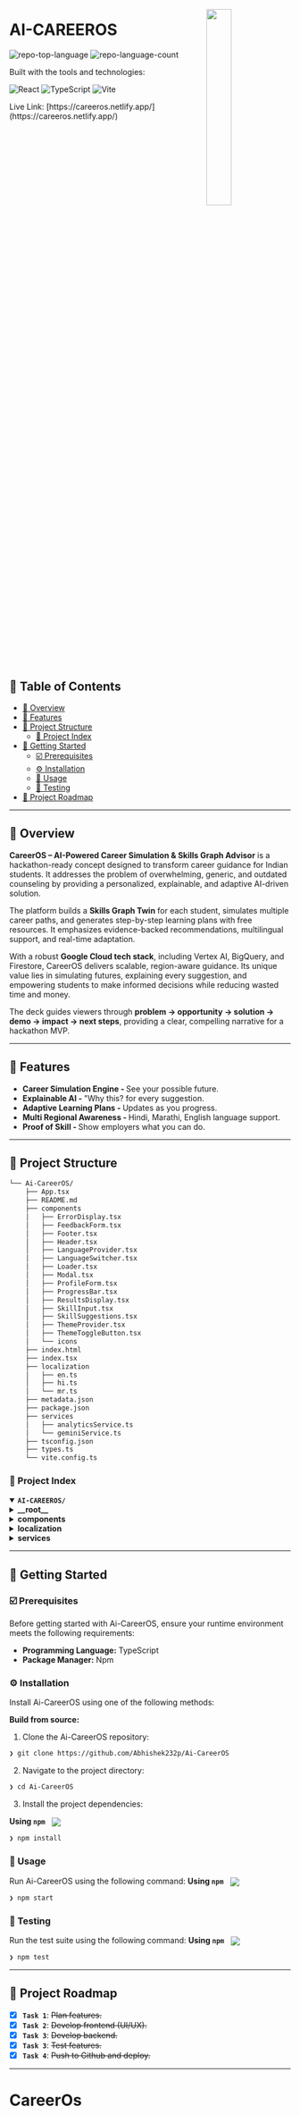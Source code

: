 <div align="left" style="position: relative;">
<img src="https://img.icons8.com/external-tal-revivo-duo-tal-revivo/100/external-markdown-a-lightweight-markup-language-with-plain-text-formatting-syntax-logo-duo-tal-revivo.png" align="right" width="30%" style="margin: -20px 0 0 20px;">
<h1>AI-CAREEROS</h1>
<p align="left">
	<img src="https://img.shields.io/github/languages/top/Abhishek232p/Ai-CareerOS?style=plastic&color=b300ff" alt="repo-top-language">
	<img src="https://img.shields.io/github/languages/count/Abhishek232p/Ai-CareerOS?style=plastic&color=b300ff" alt="repo-language-count">
</p>
<p align="left">Built with the tools and technologies:</p>
<p align="left">
	<img src="https://img.shields.io/badge/React-61DBFB.svg?style=plastic&logo=React&logoColor=white" alt="React">
	<img src="https://img.shields.io/badge/TypeScript-3178C6.svg?style=plastic&logo=TypeScript&logoColor=black" alt="TypeScript">
	<img src="https://img.shields.io/badge/Vite-41D1FF.svg?style=plastic&logo=Vite&logoColor=white" alt="Vite">
</p>
<p>Live Link: [https://careeros.netlify.app/](https://careeros.netlify.app/)</p>
</div>
<br clear="right">

## 🔗 Table of Contents

- [📍 Overview](#-overview)
- [👾 Features](#-features)
- [📁 Project Structure](#-project-structure)
  - [📂 Project Index](#-project-index)
- [🚀 Getting Started](#-getting-started)
  - [☑️ Prerequisites](#-prerequisites)
  - [⚙️ Installation](#-installation)
  - [🤖 Usage](#🤖-usage)
  - [🧪 Testing](#🧪-testing)
- [📌 Project Roadmap](#-project-roadmap)
---

## 📍 Overview
<p>
    <strong>CareerOS – AI-Powered Career Simulation & Skills Graph Advisor</strong> is a hackathon-ready concept designed to transform career guidance for Indian students. It addresses the problem of overwhelming, generic, and outdated counseling by providing a personalized, explainable, and adaptive AI-driven solution.
  </p>
  <p>
    The platform builds a <strong>Skills Graph Twin</strong> for each student, simulates multiple career paths, and generates step-by-step learning plans with free resources. It emphasizes evidence-backed recommendations, multilingual support, and real-time adaptation.
  </p>
  <p>
    With a robust <strong>Google Cloud tech stack</strong>, including Vertex AI, BigQuery, and Firestore, CareerOS delivers scalable, region-aware guidance. Its unique value lies in simulating futures, explaining every suggestion, and empowering students to make informed decisions while reducing wasted time and money.
  </p>
  <p>
    The deck guides viewers through <strong>problem → opportunity → solution → demo → impact → next steps</strong>, providing a clear, compelling narrative for a hackathon MVP.
  </p>
  
---

## 👾 Features
<ul>
	<li><b>Career Simulation Engine - </b> See your possible future.</li>
	<li><b>Explainable AI - </b>"Why this? for every suggestion.</li>
	<li><b>Adaptive Learning Plans - </b>Updates as you progress.</li>
	<li><b>Multi Regional Awareness - </b>Hindi, Marathi, English language support.</li>
	<li><b>Proof of Skill - </b>Show employers what you can do.</li>
</ul>

---

## 📁 Project Structure

```sh
└── Ai-CareerOS/
    ├── App.tsx
    ├── README.md
    ├── components
    │   ├── ErrorDisplay.tsx
    │   ├── FeedbackForm.tsx
    │   ├── Footer.tsx
    │   ├── Header.tsx
    │   ├── LanguageProvider.tsx
    │   ├── LanguageSwitcher.tsx
    │   ├── Loader.tsx
    │   ├── Modal.tsx
    │   ├── ProfileForm.tsx
    │   ├── ProgressBar.tsx
    │   ├── ResultsDisplay.tsx
    │   ├── SkillInput.tsx
    │   ├── SkillSuggestions.tsx
    │   ├── ThemeProvider.tsx
    │   ├── ThemeToggleButton.tsx
    │   └── icons
    ├── index.html
    ├── index.tsx
    ├── localization
    │   ├── en.ts
    │   ├── hi.ts
    │   └── mr.ts
    ├── metadata.json
    ├── package.json
    ├── services
    │   ├── analyticsService.ts
    │   └── geminiService.ts
    ├── tsconfig.json
    ├── types.ts
    └── vite.config.ts
```


### 📂 Project Index
<details open>
	<summary><b><code>AI-CAREEROS/</code></b></summary>
	<details> <!-- __root__ Submodule -->
		<summary><b>__root__</b></summary>
		<blockquote>
			<table>
			<tr>
				<td><b><a href='https://github.com/Abhishek232p/Ai-CareerOS/blob/master/types.ts'>types.ts</a></b></td>
				<td></td>
			</tr>
			<tr>
				<td><b><a href='https://github.com/Abhishek232p/Ai-CareerOS/blob/master/tsconfig.json'>tsconfig.json</a></b></td>
				<td></td>
			</tr>
			<tr>
				<td><b><a href='https://github.com/Abhishek232p/Ai-CareerOS/blob/master/App.tsx'>App.tsx</a></b></td>
				<td></td>
			</tr>
			<tr>
				<td><b><a href='https://github.com/Abhishek232p/Ai-CareerOS/blob/master/metadata.json'>metadata.json</a></b></td>
				<td></td>
			</tr>
			<tr>
				<td><b><a href='https://github.com/Abhishek232p/Ai-CareerOS/blob/master/package.json'>package.json</a></b></td>
				<td></td>
			</tr>
			<tr>
				<td><b><a href='https://github.com/Abhishek232p/Ai-CareerOS/blob/master/vite.config.ts'>vite.config.ts</a></b></td>
				<td></td>
			</tr>
			<tr>
				<td><b><a href='https://github.com/Abhishek232p/Ai-CareerOS/blob/master/index.html'>index.html</a></b></td>
				<td></td>
			</tr>
			<tr>
				<td><b><a href='https://github.com/Abhishek232p/Ai-CareerOS/blob/master/index.tsx'>index.tsx</a></b></td>
				<td></td>
			</tr>
			</table>
		</blockquote>
	</details>
	<details> <!-- components Submodule -->
		<summary><b>components</b></summary>
		<blockquote>
			<table>
			<tr>
				<td><b><a href='https://github.com/Abhishek232p/Ai-CareerOS/blob/master/components/SkillInput.tsx'>SkillInput.tsx</a></b></td>
				<td></td>
			</tr>
			<tr>
				<td><b><a href='https://github.com/Abhishek232p/Ai-CareerOS/blob/master/components/LanguageSwitcher.tsx'>LanguageSwitcher.tsx</a></b></td>
				<td></td>
			</tr>
			<tr>
				<td><b><a href='https://github.com/Abhishek232p/Ai-CareerOS/blob/master/components/Footer.tsx'>Footer.tsx</a></b></td>
				<td></td>
			</tr>
			<tr>
				<td><b><a href='https://github.com/Abhishek232p/Ai-CareerOS/blob/master/components/ProfileForm.tsx'>ProfileForm.tsx</a></b></td>
				<td></td>
			</tr>
			<tr>
				<td><b><a href='https://github.com/Abhishek232p/Ai-CareerOS/blob/master/components/Loader.tsx'>Loader.tsx</a></b></td>
				<td></td>
			</tr>
			<tr>
				<td><b><a href='https://github.com/Abhishek232p/Ai-CareerOS/blob/master/components/ThemeToggleButton.tsx'>ThemeToggleButton.tsx</a></b></td>
				<td></td>
			</tr>
			<tr>
				<td><b><a href='https://github.com/Abhishek232p/Ai-CareerOS/blob/master/components/SkillSuggestions.tsx'>SkillSuggestions.tsx</a></b></td>
				<td></td>
			</tr>
			<tr>
				<td><b><a href='https://github.com/Abhishek232p/Ai-CareerOS/blob/master/components/Header.tsx'>Header.tsx</a></b></td>
				<td></td>
			</tr>
			<tr>
				<td><b><a href='https://github.com/Abhishek232p/Ai-CareerOS/blob/master/components/LanguageProvider.tsx'>LanguageProvider.tsx</a></b></td>
				<td></td>
			</tr>
			<tr>
				<td><b><a href='https://github.com/Abhishek232p/Ai-CareerOS/blob/master/components/ThemeProvider.tsx'>ThemeProvider.tsx</a></b></td>
				<td></td>
			</tr>
			<tr>
				<td><b><a href='https://github.com/Abhishek232p/Ai-CareerOS/blob/master/components/ProgressBar.tsx'>ProgressBar.tsx</a></b></td>
				<td></td>
			</tr>
			<tr>
				<td><b><a href='https://github.com/Abhishek232p/Ai-CareerOS/blob/master/components/FeedbackForm.tsx'>FeedbackForm.tsx</a></b></td>
				<td></td>
			</tr>
			<tr>
				<td><b><a href='https://github.com/Abhishek232p/Ai-CareerOS/blob/master/components/ErrorDisplay.tsx'>ErrorDisplay.tsx</a></b></td>
				<td></td>
			</tr>
			<tr>
				<td><b><a href='https://github.com/Abhishek232p/Ai-CareerOS/blob/master/components/ResultsDisplay.tsx'>ResultsDisplay.tsx</a></b></td>
				<td></td>
			</tr>
			<tr>
				<td><b><a href='https://github.com/Abhishek232p/Ai-CareerOS/blob/master/components/Modal.tsx'>Modal.tsx</a></b></td>
				<td></td>
			</tr>
			</table>
			<details>
				<summary><b>icons</b></summary>
				<blockquote>
					<table>
					<tr>
						<td><b><a href='https://github.com/Abhishek232p/Ai-CareerOS/blob/master/components/icons/XCircleIcon.tsx'>XCircleIcon.tsx</a></b></td>
						<td></td>
					</tr>
					<tr>
						<td><b><a href='https://github.com/Abhishek232p/Ai-CareerOS/blob/master/components/icons/DocumentDownloadIcon.tsx'>DocumentDownloadIcon.tsx</a></b></td>
						<td></td>
					</tr>
					<tr>
						<td><b><a href='https://github.com/Abhishek232p/Ai-CareerOS/blob/master/components/icons/AcademicCapIcon.tsx'>AcademicCapIcon.tsx</a></b></td>
						<td></td>
					</tr>
					<tr>
						<td><b><a href='https://github.com/Abhishek232p/Ai-CareerOS/blob/master/components/icons/SparklesIcon.tsx'>SparklesIcon.tsx</a></b></td>
						<td></td>
					</tr>
					<tr>
						<td><b><a href='https://github.com/Abhishek232p/Ai-CareerOS/blob/master/components/icons/MoonIcon.tsx'>MoonIcon.tsx</a></b></td>
						<td></td>
					</tr>
					<tr>
						<td><b><a href='https://github.com/Abhishek232p/Ai-CareerOS/blob/master/components/icons/XIcon.tsx'>XIcon.tsx</a></b></td>
						<td></td>
					</tr>
					<tr>
						<td><b><a href='https://github.com/Abhishek232p/Ai-CareerOS/blob/master/components/icons/PlusCircleIcon.tsx'>PlusCircleIcon.tsx</a></b></td>
						<td></td>
					</tr>
					<tr>
						<td><b><a href='https://github.com/Abhishek232p/Ai-CareerOS/blob/master/components/icons/VideoCameraIcon.tsx'>VideoCameraIcon.tsx</a></b></td>
						<td></td>
					</tr>
					<tr>
						<td><b><a href='https://github.com/Abhishek232p/Ai-CareerOS/blob/master/components/icons/ChevronDownIcon.tsx'>ChevronDownIcon.tsx</a></b></td>
						<td></td>
					</tr>
					<tr>
						<td><b><a href='https://github.com/Abhishek232p/Ai-CareerOS/blob/master/components/icons/BriefcaseIcon.tsx'>BriefcaseIcon.tsx</a></b></td>
						<td></td>
					</tr>
					<tr>
						<td><b><a href='https://github.com/Abhishek232p/Ai-CareerOS/blob/master/components/icons/LightBulbIcon.tsx'>LightBulbIcon.tsx</a></b></td>
						<td></td>
					</tr>
					<tr>
						<td><b><a href='https://github.com/Abhishek232p/Ai-CareerOS/blob/master/components/icons/StarIcon.tsx'>StarIcon.tsx</a></b></td>
						<td></td>
					</tr>
					<tr>
						<td><b><a href='https://github.com/Abhishek232p/Ai-CareerOS/blob/master/components/icons/ComputerDesktopIcon.tsx'>ComputerDesktopIcon.tsx</a></b></td>
						<td></td>
					</tr>
					<tr>
						<td><b><a href='https://github.com/Abhishek232p/Ai-CareerOS/blob/master/components/icons/SearchIcon.tsx'>SearchIcon.tsx</a></b></td>
						<td></td>
					</tr>
					<tr>
						<td><b><a href='https://github.com/Abhishek232p/Ai-CareerOS/blob/master/components/icons/LanguageIcon.tsx'>LanguageIcon.tsx</a></b></td>
						<td></td>
					</tr>
					<tr>
						<td><b><a href='https://github.com/Abhishek232p/Ai-CareerOS/blob/master/components/icons/UserIcon.tsx'>UserIcon.tsx</a></b></td>
						<td></td>
					</tr>
					<tr>
						<td><b><a href='https://github.com/Abhishek232p/Ai-CareerOS/blob/master/components/icons/ExclamationTriangleIcon.tsx'>ExclamationTriangleIcon.tsx</a></b></td>
						<td></td>
					</tr>
					<tr>
						<td><b><a href='https://github.com/Abhishek232p/Ai-CareerOS/blob/master/components/icons/SaveIcon.tsx'>SaveIcon.tsx</a></b></td>
						<td></td>
					</tr>
					<tr>
						<td><b><a href='https://github.com/Abhishek232p/Ai-CareerOS/blob/master/components/icons/ClipboardCheckIcon.tsx'>ClipboardCheckIcon.tsx</a></b></td>
						<td></td>
					</tr>
					<tr>
						<td><b><a href='https://github.com/Abhishek232p/Ai-CareerOS/blob/master/components/icons/SunIcon.tsx'>SunIcon.tsx</a></b></td>
						<td></td>
					</tr>
					<tr>
						<td><b><a href='https://github.com/Abhishek232p/Ai-CareerOS/blob/master/components/icons/LocationMarkerIcon.tsx'>LocationMarkerIcon.tsx</a></b></td>
						<td></td>
					</tr>
					<tr>
						<td><b><a href='https://github.com/Abhishek232p/Ai-CareerOS/blob/master/components/icons/CheckCircleIcon.tsx'>CheckCircleIcon.tsx</a></b></td>
						<td></td>
					</tr>
					<tr>
						<td><b><a href='https://github.com/Abhishek232p/Ai-CareerOS/blob/master/components/icons/PrinterIcon.tsx'>PrinterIcon.tsx</a></b></td>
						<td></td>
					</tr>
					</table>
				</blockquote>
			</details>
		</blockquote>
	</details>
	<details> <!-- localization Submodule -->
		<summary><b>localization</b></summary>
		<blockquote>
			<table>
			<tr>
				<td><b><a href='https://github.com/Abhishek232p/Ai-CareerOS/blob/master/localization/en.ts'>en.ts</a></b></td>
				<td></td>
			</tr>
			<tr>
				<td><b><a href='https://github.com/Abhishek232p/Ai-CareerOS/blob/master/localization/hi.ts'>hi.ts</a></b></td>
				<td></td>
			</tr>
			<tr>
				<td><b><a href='https://github.com/Abhishek232p/Ai-CareerOS/blob/master/localization/mr.ts'>mr.ts</a></b></td>
				<td></td>
			</tr>
			</table>
		</blockquote>
	</details>
	<details> <!-- services Submodule -->
		<summary><b>services</b></summary>
		<blockquote>
			<table>
			<tr>
				<td><b><a href='https://github.com/Abhishek232p/Ai-CareerOS/blob/master/services/geminiService.ts'>geminiService.ts</a></b></td>
				<td></td>
			</tr>
			<tr>
				<td><b><a href='https://github.com/Abhishek232p/Ai-CareerOS/blob/master/services/analyticsService.ts'>analyticsService.ts</a></b></td>
				<td></td>
			</tr>
			</table>
		</blockquote>
	</details>
</details>

---
## 🚀 Getting Started

### ☑️ Prerequisites

Before getting started with Ai-CareerOS, ensure your runtime environment meets the following requirements:

- **Programming Language:** TypeScript
- **Package Manager:** Npm


### ⚙️ Installation

Install Ai-CareerOS using one of the following methods:

**Build from source:**

1. Clone the Ai-CareerOS repository:
```sh
❯ git clone https://github.com/Abhishek232p/Ai-CareerOS
```

2. Navigate to the project directory:
```sh
❯ cd Ai-CareerOS
```

3. Install the project dependencies:


**Using `npm`** &nbsp; [<img align="center" src="https://img.shields.io/badge/npm-CB3837.svg?style={badge_style}&logo=npm&logoColor=white" />](https://www.npmjs.com/)

```sh
❯ npm install
```




### 🤖 Usage
Run Ai-CareerOS using the following command:
**Using `npm`** &nbsp; [<img align="center" src="https://img.shields.io/badge/npm-CB3837.svg?style={badge_style}&logo=npm&logoColor=white" />](https://www.npmjs.com/)

```sh
❯ npm start
```


### 🧪 Testing
Run the test suite using the following command:
**Using `npm`** &nbsp; [<img align="center" src="https://img.shields.io/badge/npm-CB3837.svg?style={badge_style}&logo=npm&logoColor=white" />](https://www.npmjs.com/)

```sh
❯ npm test
```


---
## 📌 Project Roadmap

- [X] **`Task 1`**: <strike>Plan features.</strike>
- [X] **`Task 2`**: <strike>Develop frontend (UI/UX).</strike>
- [X] **`Task 3`**: <strike>Develop backend.</strike>
- [X] **`Task 3`**: <strike>Test features.</strike>
- [X] **`Task 4`**: <strike>Push to Github and deploy.</strike>

---
# CareerOs
